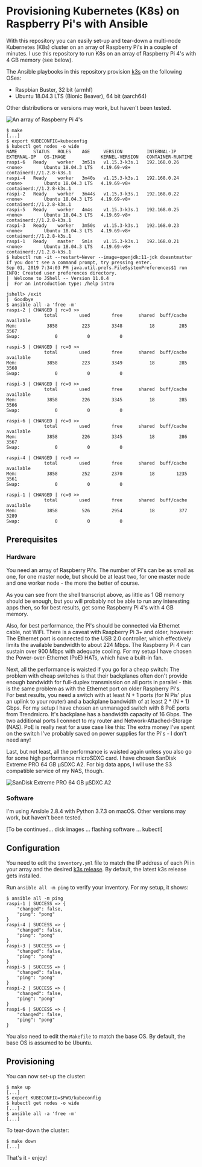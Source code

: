 # Provisioning Kubernetes (K8s) on Raspberry Pi's with Ansible

With this repository you can easily set-up and tear-down a multi-node Kubernetes (K8s) cluster on an array of 
Raspberry Pi's in a couple of minutes.
I use this repository to run K8s on an array of Raspberry Pi 4's with 4 GB memory (see below).

The Ansible playbooks in this repository provision [k3s](https://k3s.io) on the following OSes:

+ Raspbian Buster, 32 bit (armhf)
+ Ubuntu 18.04.3 LTS (Bionic Beaver), 64 bit (aarch64)

Other distributions or versions may work, but haven't been tested.

![An array of Raspberry Pi 4's](docs/images/raspi-array.jpg)

```shell
$ make
[...]
$ export KUBECONFIG=kubeconfig
$ kubectl get nodes -o wide
NAME      STATUS   ROLES    AGE     VERSION         INTERNAL-IP    EXTERNAL-IP   OS-IMAGE             KERNEL-VERSION   CONTAINER-RUNTIME
raspi-6   Ready    worker   3m51s   v1.15.3-k3s.1   192.168.0.26   <none>        Ubuntu 18.04.3 LTS   4.19.69-v8+      containerd://1.2.8-k3s.1
raspi-4   Ready    worker   3m40s   v1.15.3-k3s.1   192.168.0.24   <none>        Ubuntu 18.04.3 LTS   4.19.69-v8+      containerd://1.2.8-k3s.1
raspi-2   Ready    worker   3m44s   v1.15.3-k3s.1   192.168.0.22   <none>        Ubuntu 18.04.3 LTS   4.19.69-v8+      containerd://1.2.8-k3s.1
raspi-5   Ready    worker   4m4s    v1.15.3-k3s.1   192.168.0.25   <none>        Ubuntu 18.04.3 LTS   4.19.69-v8+      containerd://1.2.8-k3s.1
raspi-3   Ready    worker   3m50s   v1.15.3-k3s.1   192.168.0.23   <none>        Ubuntu 18.04.3 LTS   4.19.69-v8+      containerd://1.2.8-k3s.1
raspi-1   Ready    master   5m1s    v1.15.3-k3s.1   192.168.0.21   <none>        Ubuntu 18.04.3 LTS   4.19.69-v8+      containerd://1.2.8-k3s.1
$ kubectl run -it --restart=Never --image=openjdk:11-jdk doesntmatter
If you don't see a command prompt, try pressing enter.
Sep 01, 2019 7:34:03 PM java.util.prefs.FileSystemPreferences$1 run
INFO: Created user preferences directory.
|  Welcome to JShell -- Version 11.0.4
|  For an introduction type: /help intro

jshell> /exit
|  Goodbye
$ ansible all -a 'free -m'
raspi-2 | CHANGED | rc=0 >>
              total        used        free      shared  buff/cache   available
Mem:           3858         223        3348          18         285        3567
Swap:             0           0           0

raspi-5 | CHANGED | rc=0 >>
              total        used        free      shared  buff/cache   available
Mem:           3858         223        3349          18         285        3568
Swap:             0           0           0

raspi-3 | CHANGED | rc=0 >>
              total        used        free      shared  buff/cache   available
Mem:           3858         226        3345          18         285        3566
Swap:             0           0           0

raspi-6 | CHANGED | rc=0 >>
              total        used        free      shared  buff/cache   available
Mem:           3858         226        3345          18         286        3567
Swap:             0           0           0

raspi-4 | CHANGED | rc=0 >>
              total        used        free      shared  buff/cache   available
Mem:           3858         252        2370          18        1235        3561
Swap:             0           0           0

raspi-1 | CHANGED | rc=0 >>
              total        used        free      shared  buff/cache   available
Mem:           3858         526        2954          18         377        3289
Swap:             0           0           0

```

## Prerequisites

### Hardware

You need an array of Raspberry Pi's. 
The number of Pi's can be as small as one, for one master node, but should be at least two, for one master node and one
worker node - the more the better of course.

As you can see from the shell transcript above, as little as 1 GB memory should be enough, but you will probably not be
able to run any interesting apps then, so for best results, get some Raspberry Pi 4's with 4 GB memory.

Also, for best performance, the Pi's should be connected via Ethernet cable, not WiFi.
There is a caveat with Raspberry Pi 3+ and older, however:
The Ethernet port is connected to the USB 2.0 controller, which effectively limits the available bandwidth to about
224 Mbps.
The Raspberry Pi 4 can sustain over 900 Mbps with adequate cooling.
For my setup I have chosen the Power-over-Ethernet (PoE) HATs, which have a built-in fan.   

Next, all the performance is waisted if you go for a cheap switch:
The problem with cheap switches is that their backplanes often don't provide enough bandwidth for full-duplex 
transmission on all ports in parallel - this is the same problem as with the Ethernet port on older Raspberry Pi's.  
For best results, you need a switch with at least N + 1 ports (for N Pis' plus an uplink to your router) and a backplane 
bandwidth of at least 2 * (N + 1) Gbps.
For my setup I have chosen an unmanaged switch with 8 PoE ports from Trendmicro.
It's backplane has a bandwidth capacity of 16 Gbps.
The two additional ports I connect to my router and Network-Attached-Storage (NAS).
PoE is really neat for a use case like this:
The extra money I've spent on the switch I've probably saved on power supplies for the Pi's - I don't need any!      

Last, but not least, all the performance is waisted again unless you also go for some high performance microSDXC card.
I have chosen SanDisk Extreme PRO 64 GB µSDXC A2.
For big data apps, I will use the S3 compatible service of my NAS, though.

![SanDisk Extreme PRO 64 GB µSDXC A2](docs/images/micro-sdxc.jpg)

### Software

I'm using Ansible 2.8.4 with Python 3.7.3 on macOS. Other versions may work, but haven't been tested.

[To be continued... disk images ... flashing software ... kubectl]

## Configuration

You need to edit the `inventory.yml` file to match the IP address of each Pi in your array and the desired
[k3s release](https://github.com/rancher/k3s/releases).
By default, the latest k3s release gets installed.

Run `ansible all -m ping` to verify your inventory.
For my setup, it shows:

```shell
$ ansible all -m ping
raspi-1 | SUCCESS => {
    "changed": false,
    "ping": "pong"
}
raspi-4 | SUCCESS => {
    "changed": false,
    "ping": "pong"
}
raspi-3 | SUCCESS => {
    "changed": false,
    "ping": "pong"
}
raspi-5 | SUCCESS => {
    "changed": false,
    "ping": "pong"
}
raspi-2 | SUCCESS => {
    "changed": false,
    "ping": "pong"
}
raspi-6 | SUCCESS => {
    "changed": false,
    "ping": "pong"
}
```

You also need to edit the `Makefile` to match the base OS. 
By default, the base OS is assumed to be Ubuntu.

## Provisioning

You can now set-up the cluster:

```shell
$ make up
[...]
$ export KUBECONFIG=$PWD/kubeconfig
$ kubectl get nodes -o wide
[...]
$ ansible all -a 'free -m'
[...]
```

To tear-down the cluster:

```shell
$ make down
[...]
```

That's it - enjoy!

